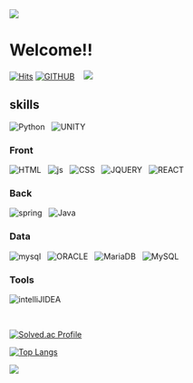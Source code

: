 <img src="https://capsule-render.vercel.app/api?type=waving&color=BDBDC8&height=150&section=header" />

# Welcome!!
[![Hits](https://hits.seeyoufarm.com/api/count/incr/badge.svg?url=https%3A%2F%2Fgithub.com%2Fseoyoung98&count_bg=%2379C83D&title_bg=%23555555&icon=&icon_color=%23E7E7E7&title=Hello+%5E.%5E&edge_flat=false)](https://hits.seeyoufarm.com)
<a href=
"https://github.com/seoyoung98">![GITHUB](https://img.shields.io/badge/GitHub-100000?style=for-thebadge&logo=github&logoColor=white)</a> &nbsp;&nbsp;
<a href="https://corinyoungee.tistory.com/"><img src="https://img.shields.io/badge/corinyoungee.tistory-red?style=square&logo=coringyoungee&logoColor=orange"/></a>&nbsp;&nbsp;

## skills

![Python](https://img.shields.io/badge/Python-3776AB?style=for-thebadge&logo=python&logoColor=white)&nbsp;&nbsp;
![UNITY](https://img.shields.io/badge/Unity-100000?style=for-thebadge&logo=unity&logoColor=white)&nbsp;&nbsp;

### Front

![HTML](https://img.shields.io/badge/HTML-239120?style=for-thebadge&logo=html5&logoColor=white)&nbsp;&nbsp;
![js](https://img.shields.io/badge/JavaScript-F7DF1E?style=for-thebadge&logo=JavaScript&logoColor=white)&nbsp;&nbsp;
![CSS](https://img.shields.io/badge/CSS-239120?&style=for-thebadge&logo=css3&logoColor=white)&nbsp;&nbsp;
![JQUERY](https://img.shields.io/badge/jQuery-0769AD?style=for-thebadge&logo=jquery&logoColor=white)&nbsp;&nbsp;
![REACT](https://img.shields.io/badge/React-20232A?style=for-thebadge&logo=react&logoColor=61DAFB)&nbsp;&nbsp;

### Back

![spring](https://img.shields.io/badge/Spring-6DB33F?style=for-thebadge&logo=spring&logoColor=white)&nbsp;&nbsp;
![Java](https://img.shields.io/badge/Java-ED8B00?style=for-thebadge&logo=openjdk&logoColor=white)&nbsp;&nbsp;

<!-- ![NodeJS](https://img.shields.io/badge/Node.js-43853D?style=for-thebadge&logo=node.js&logoColor=white)&nbsp;&nbsp; -->

### Data

![mysql](https://img.shields.io/badge/MySQL-00000F?style=for-thebadge&logo=mysql&logoColor=white)&nbsp;&nbsp;
![ORACLE](https://img.shields.io/badge/Oracle-F80000?style=for-thebadge&logo=Oracle&logoColor=white)&nbsp;&nbsp;
![MariaDB](https://img.shields.io/badge/MariaDB-003545?style=for-thebadge&logo=mariadb&logoColor=white)&nbsp;&nbsp;
![MySQL](https://img.shields.io/badge/MySQL-005C84?style=for-thebadge&logo=mysql&logoColor=white)&nbsp;&nbsp;

### Tools

![intelliJIDEA](https://img.shields.io/badge/IntelliJ_IDEA-000000.svg?style=for-thebadge&logo=intellij-idea&logoColor=white)&nbsp;&nbsp;

<!-- ### 예정

![TypeScript](https://img.shields.io/badge/TypeScript-007ACC?style=for-thebadge&logo=typescript&logoColor=white) -->

![]()
![]()
![]()
![]()
![]()
![]()
![]()
![]()
![]()
![]()
![]()
![]()
![]()
![]()
![]()
![]()
![]()
![]()
![]()
![]()
![]()
![]()
![]()
![]()
![]()
![]()
![]()
![]()

[![Solved.ac Profile](http://mazassumnida.wtf/api/v2/generate_badge?boj=alsltjdud)](https://solved.ac/alsltjdud/)

[![Top Langs](https://github-readme-stats.vercel.app/api/top-langs/?username=seoyoung98&theme=graywhite)](https://github.com/anuraghazra/github-readme-stats)

<!-- ![youngee's GitHub stats](https://github-readme-stats.vercel.app/api?username=seoyoung98&hide=contribs,prs&show_icons=true&theme=graywhite) -->

<!-- ![youngee's GitHub stats](https://github-readme-stats.vercel.app/api?username=seoyoung98&theme=graywhite&show_icons=true&hide=contribs,prs) -->

<img src="https://capsule-render.vercel.app/api?type=waving&color=BDBDC8&height=150&section=footer" />
